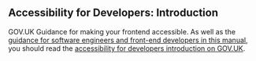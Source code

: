 ## Accessibility for Developers: Introduction

GOV.UK Guidance for making your frontend accessible. As well as the [guidance for software engineers and front-end developers in this manual](/guidance-for-your-job-role/software-engineer-or-front-end-developer), you should read the [accessibility for developers introduction on GOV.UK](https://www.gov.uk/service-manual/technology/accessibility-for-developers-an-introduction).
